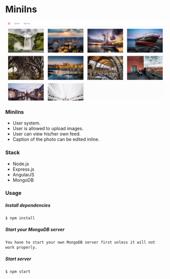 # MiniIns

![shot](snapshot.png)

### MiniIns

- User system.
- User is allowed to upload images.
- User can view his/her own feed.
- Caption of the photo can be edited inline.

### Stack
- Node.js
- Express.js
- AngularJS
- MongoDB

### Usage

##### Install dependencies
```
$ npm install
```

##### Start your MongoDB server
```
You have to start your own MongoDB server first unless it will not work properly.
```

##### Start server
```
$ npm start
```

